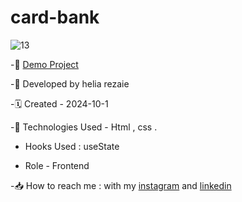 # card-bank
![13](https://github.com/user-attachments/assets/6d821a85-74a4-43a6-be5d-6a8a229d0ccd)


-🔗 [Demo Project](https://helia-rz79.github.io/card-bank/)

-🙍 Developed by helia rezaie

-🗓️ Created - 2024-10-1

-📱 Technologies Used - Html , css .

- Hooks Used : useState 

- Role - Frontend

-📥 How to reach me : with my [instagram](https://www.instagram.com/helia.web) and [linkedin](https://www.linkedin.com/in/helia-rezaie-web)
